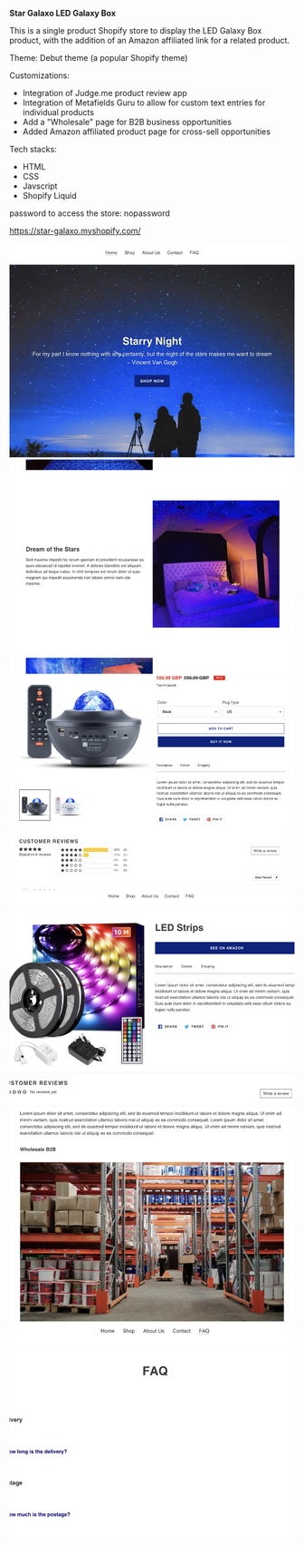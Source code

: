 **Star Galaxo LED Galaxy Box**

This is a single product Shopify store to display the LED Galaxy Box product, with the addition of an Amazon affiliated link for a related product.

Theme: Debut theme (a popular Shopify theme)

Customizations:
* Integration of Judge.me product review app
* Integration of Metafields Guru to allow for custom text entries for individual products
* Add a "Wholesale" page for B2B business opportunities
* Added Amazon affiliated product page for cross-sell opportunities

Tech stacks:
* HTML
* CSS
* Javscript
* Shopify Liquid

password to access the store: nopassword

https://star-galaxo.myshopify.com/

<img src="homepage.jpg" alt="homepage">

<img src="content.jpg" alt="content">

<img src="product.jpg" alt="product">

<img src="amazonaffiliate.jpg" alt="amazon affiliate">

<img src="wholesale.jpg" alt="wholesale">

<img src="faq.jpg" alt="faq">